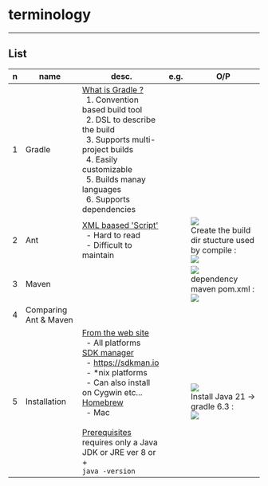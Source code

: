 # terminology

---

## List
|n|name|desc.|e.g.|O/P|
|-|----|-----|----|---|
|1|Gradle|<ins>What is Gradle ?</ins><br/>&ensp;1. Convention based build tool<br/>&ensp;2. DSL to describe the build<br/>&ensp;3. Supports multi-project builds<br/>&ensp;4. Easily customizable<br/>&ensp;5. Builds manay languages<br/>&ensp;6. Supports dependencies
|2|Ant|<ins>XML baased 'Script'</ins><br/>&ensp;- Hard to read<br/>&ensp;- Difficult to maintain||<img src="https://i.imgur.com/vCfibm9.png"><br/>Create the build dir stucture used by compile :<br/><img src="https://i.imgur.com/4apxUn3.png">|
|3|Maven|||<img src="https://i.imgur.com/K8waUL5.png"><br/>dependency maven pom.xml :<br/><img src="https://i.imgur.com/8i3r9lD.png">|
|4|Comparing Ant & Maven|
|5|Installation|<ins>From the web site</ins><br/>&ensp;- All platforms<br/><ins>SDK manager</ins><br/>&ensp;- https://sdkman.io<br/>&ensp;- *nix platforms<br/>&ensp;- Can also install on Cygwin etc...<br/><ins>Homebrew</ins><br/>&ensp;- Mac<br/><br/><ins>Prerequisites</ins><br/>requires only a Java JDK or JRE ver 8 or +<br/>`java -version`||<img src="https://i.imgur.com/Dy5im2R.png"><br/>Install Java 21 -> gradle 6.3 :<br/><img src="https://i.imgur.com/RwnREvx.png">|
